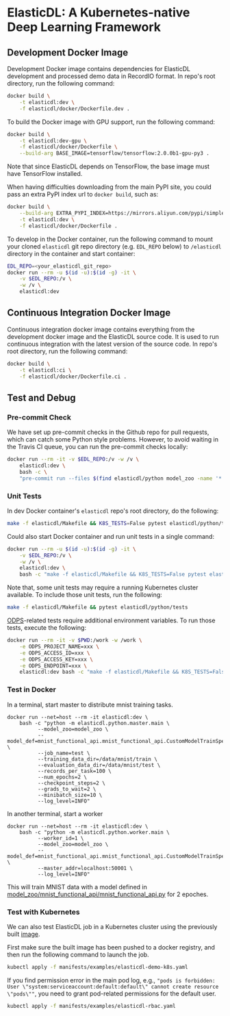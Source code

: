 # ElasticDL: A Kubernetes-native Deep Learning Framework

## Development Docker Image

Development Docker image contains dependencies for ElasticDL development and processed demo data in RecordIO format. In repo's root directory, run the following command:

```bash
docker build \
    -t elasticdl:dev \
    -f elasticdl/docker/Dockerfile.dev .
```

To build the Docker image with GPU support, run the following command:

```bash
docker build \
    -t elasticdl:dev-gpu \
    -f elasticdl/docker/Dockerfile \
    --build-arg BASE_IMAGE=tensorflow/tensorflow:2.0.0b1-gpu-py3 .
```

Note that since ElasticDL depends on TensorFlow, the base image must have TensorFlow installed.

When having difficulties downloading from the main PyPI site, you could pass an extra PyPI index url to `docker build`, such as:

```bash
docker build \
    --build-arg EXTRA_PYPI_INDEX=https://mirrors.aliyun.com/pypi/simple \
    -t elasticdl:dev \
    -f elasticdl/docker/Dockerfile .
```


To develop in the Docker container, run the following command to mount your cloned `elasticdl` git repo directory (e.g. `EDL_REPO` below) to `/elasticdl` directory in the container and start container:

```bash
EDL_REPO=<your_elasticdl_git_repo>
docker run --rm -u $(id -u):$(id -g) -it \
    -v $EDL_REPO:/v \
    -w /v \
    elasticdl:dev
```

## Continuous Integration Docker Image

Continuous integration docker image contains everything from the development docker image and the ElasticDL source code. It is  used to run continuous integration with the latest version of the source code. In repo's root directory, run the following command:

```bash
docker build \
    -t elasticdl:ci \
    -f elasticdl/docker/Dockerfile.ci .
```

## Test and Debug


### Pre-commit Check

We have set up pre-commit checks in the Github repo for pull requests, which can catch some Python style problems. However, to avoid waiting in the Travis CI queue, you can run the pre-commit checks locally:

```bash
docker run --rm -it -v $EDL_REPO:/v -w /v \
    elasticdl:dev \
    bash -c \
    "pre-commit run --files $(find elasticdl/python model_zoo -name '*.py' -print0 | tr '\0' ' ')"
```

### Unit Tests

In dev Docker container's `elasticdl` repo's root directory, do the following:

```bash
make -f elasticdl/Makefile && K8S_TESTS=False pytest elasticdl/python/tests
```

Could also start Docker container and run unit tests in a single command:

```bash
docker run --rm -u $(id -u):$(id -g) -it \
    -v $EDL_REPO:/v \
    -w /v \
    elasticdl:dev \
    bash -c "make -f elasticdl/Makefile && K8S_TESTS=False pytest elasticdl/python/tests"
```

Note that, some unit tests may require a running Kubernetes cluster available. To include those unit tests, run
the following:

```bash
make -f elasticdl/Makefile && pytest elasticdl/python/tests
```

[ODPS](https://www.alibabacloud.com/product/maxcompute)-related tests require additional environment variables. To run those tests, execute the following:

```bash
docker run --rm -it -v $PWD:/work -w /work \
    -e ODPS_PROJECT_NAME=xxx \
    -e ODPS_ACCESS_ID=xxx \
    -e ODPS_ACCESS_KEY=xxx \
    -e ODPS_ENDPOINT=xxx \
    elasticdl:dev bash -c "make -f elasticdl/Makefile && K8S_TESTS=False ODPS_TESTS=True pytest elasticdl/python/tests/odps_*_test.py"
```

### Test in Docker

In a terminal, start master to distribute mnist training tasks.

```
docker run --net=host --rm -it elasticdl:dev \
    bash -c "python -m elasticdl.python.master.main \
          --model_zoo=model_zoo \
          --model_def=mnist_functional_api.mnist_functional_api.CustomModelTrainSpec \
          --job_name=test \
          --training_data_dir=/data/mnist/train \
          --evaluation_data_dir=/data/mnist/test \
          --records_per_task=100 \
          --num_epochs=2 \
          --checkpoint_steps=2 \
          --grads_to_wait=2 \
          --minibatch_size=10 \
          --log_level=INFO"
```

In another terminal, start a worker

```
docker run --net=host --rm -it elasticdl:dev \
    bash -c "python -m elasticdl.python.worker.main \
          --worker_id=1 \
          --model_zoo=model_zoo \
          --model_def=mnist_functional_api.mnist_functional_api.CustomModelTrainSpec \
          --master_addr=localhost:50001 \
          --log_level=INFO"
```

This will train MNIST data with a model defined in [model_zoo/mnist_functional_api/mnist_functional_api.py](../model_zoo/mnist_functional_api/mnist_functional_api.py) for 2 epoches.

### Test with Kubernetes

We can also test ElasticDL job in a Kubernetes cluster using the previously built [image](#the-development-docker-image).

First make sure the built image has been pushed to a docker registry, and then run the following command to launch the job. 
```bash
kubectl apply -f manifests/examples/elasticdl-demo-k8s.yaml
```

If you find permission error in the main pod log, e.g., `"pods is forbidden: User \"system:serviceaccount:default:default\" cannot create resource \"pods\""`, you need to grant pod-related permissions for the default user.
```bash
kubectl apply -f manifests/examples/elasticdl-rbac.yaml
```
